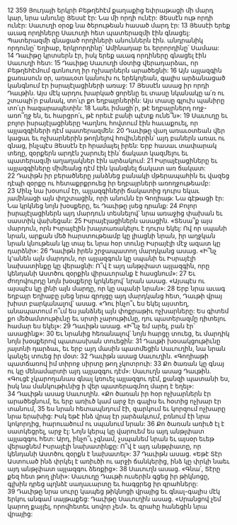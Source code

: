 12 359 Յուդայի երկրի Բեթղեհէմ քաղաքից եփրաթացի մի մարդ կար, նրա անունը Յեսսէ էր: Նա մի որդի ունէր: Յեսսէն ութ որդի ունէր: Սաւուղի օրօք նա ծերութեան հասած մարդ էր: 13 Յեսսէի երեք աւագ որդիները Սաւուղի հետ պատերազմի էին գնացել: Պատերազմի գնացած որդիների անուններն էին. անդրանիկ որդունը՝ Եղիաբ, երկրորդինը՝ Ամինադաբ եւ երրորդինը՝ Սամաա: 14 Դաւիթը կրտսերն էր, իսկ երեք աւագ որդիները գնացել էին Սաւուղի հետ: 15 Դաւիթը Սաւուղի մօտից վերադարձաւ, որ Բեթղեհէմում գտնուող իր ոչխարներն արածեցնի:
16 Այն այլազգին քառասուն օր, առաւօտ կանուխ ու երեկոյեան, գալիս արձանացած կանգնում էր իսրայէլացիների առաջ:
17 Յեսսէն ասաց իր որդի Դաւթին. Այս մէկ արդու խարկած ցորենը եւ տասը նկանակը ա՛ռ ու շտապի՛ր բանակ, տո՛ւր քո եղբայրներին: Այս տասը գլուխ պանիրը տո՛ւր հազարապետին: 18 Նաեւ իմացի՛ր, թէ եղբայրներդ ողջ-առո՞ղջ են, եւ հարցրո՛ւ, թէ որեւէ բանի պէտք ունե՞ն»: 19 Սաւուղը եւ բոլոր իսրայէլացիները Կաղնու հովտում էին հաւաքուել, որ այլազգիների դէմ պատերազմեն:
20 Դաւիթը վաղ առաւօտեան վեր կացաւ եւ ոչխարներին թողնելով հովիւներին՝ այդ բաներն առաւ ու գնաց, ինչպէս Յեսսէն էր հրամայել իրեն: Երբ հասաւ տափարակ տեղը, զօրքերն արդէն շարուել էին՝ ճակատ կազմելու եւ պատերազմի աղաղակներ էին արձակում: 21 Իսրայէլացիները եւ այլազգիները միմեանց դէմ էին կանգնել ճակատ առ ճակատ: 22 Դաւիթն իր բերածները յանձնեց բանակի մթերապահին եւ վազեց դէպի զօրքը ու հետաքրքրուեց իր եղբայրների առողջութեամբ: 23 Մինչ նա խօսում էր, այլազգիների ճակատից դուրս եկաւ յամինացի այն փղշտացին, որի անունն էր Գողիաթ: Նա գէթացի էր: Նա կրկնեց նոյն խօսքերը, եւ Դաւիթը լսեց դրանք: 24 Բոլոր իսրայէլացիներն այդ մարդուն տեսնելով՝ նրա առաջից փախան եւ սաստիկ վախեցան: 25 Իսրայէլացիներն ասացին. «Տեսա՞ք այս մարդուն, որն Իսրայէլին խայտառակելու է դուրս եկել: Ով որ սպանի նրան, արքան մեծ հարստութեամբ կը լիացնի նրան, իր աղջկան նրան կնութեան կը տայ եւ նրա հօր տունը Իսրայէլի մէջ ազատ կը դարձնի»: 26 Դաւիթն իրեն շրջապատող մարդկանց ասաց. «Ի՞նչ կ՚անեն այն մարդուն, որ այլազգուն կը սպանի եւ Իսրայէլի նախատինքը կը վերացնի: Ո՞վ է այդ անթլփատ այլազգին, որը կենդանի Աստծու զօրքին վիրաւորանք է հասցնում»: 27 Եւ ժողովուրդը նոյն խօսքերը կրկնելով՝ նրան ասաց. «Այսպէս ու այսպէս կը լինի այն մարդը, որ կը սպանի նրան»:
28 Երբ նրա աւագ եղբայր Եղիաբը լսեց նրա զրոյցը այդ մարդկանց հետ, Դաւթի վրայ խիստ բարկանալով՝ ասաց. «Դու ինչո՞ւ ես եկել այստեղ, անապատում ո՞ւմ ես յանձնել այն փոքրաթիւ ոչխարները: Ես գիտեմ քո մեծամտութիւնը եւ սրտի չարութիւնը, դու պատերազմը դիտելու համար ես եկել»: 29 Դաւիթն ասաց. «Ի՞նչ եմ արել, բան էր՝ ասացինք»: 30 Եւ նրանից հեռանալով՝ նոյն հարցը տուեց, եւ մարդիկ նոյն խօսքերով պատասխան տուեցին:
31 Դաւթի խօսակցութիւնը յայտնի դարձաւ, եւ երբ այդ մասին պատմեցին Սաւուղին, նա նրան կանչել տուեց իր մօտ: 32 Դաւիթն ասաց Սաւուղին. «Գողիաթի պատճառով իմ տիրոջ սիրտը թող չկոտրուի: 33 Քո ծառան կը գնայ ու կը մենամարտի այդ այլազգու դէմ»: Սաւուղն ասաց Դաւթին. «Գուցէ չկարողանաս գնալ կռուել այլազգու դէմ, քանզի պատանի ես, իսկ նա մանկութիւնից ի վեր պատերազմող մարդ է եղել»: 34 Դաւիթն ասաց Սաւուղին. «Քո ծառան իր հօր ոչխարներն էր արածեցնում, եւ երբ առիւծ կամ արջ էր գալիս եւ հօտից ոչխար էր տանում, 35 ես նրան հետապնդում էի, զարկում եւ կորզում ոչխարը նրա երախից: Իսկ եթէ ինձ վրայ էր յարձակւում, բռնում էի նրա կոկորդից, հարուածում ու սպանում նրան: 36 Քո ծառան առիւծ էլ է սատկեցրել, արջ էլ: Նոյն կերպ կը վարուեմ ես այդ անթլփատ այլազգու հետ: Արդ, ինչո՞ւ չգնամ, չսպանեմ նրան եւ այսօր եւեթ վերացնեմ Իսրայէլի նախատինքը: Ո՞վ է այդ անթլփատը, որ կենդանի Աստծու զօրքն է նախատել»: 37 Դաւիթն ասաց. «Եթէ Տէր Աստուած ինձ փրկել է առիւծի ու արջի ճանկերից, ինձ կը փրկի նաեւ այդ անթլփատ այլազգու ձեռքից»: 38 Սաւուղն ասաց. «Գնա՛, Տէրը քեզ հետ թող լինի»: Սաւուղը Դաւթի ուսերին գցեց իր թիկնոցը, գլխին դրեց պղնձէ սաղաւարտը եւ հագցրեց իր զրահները: 39 Դաւիթը նրա սուրը կապեց թիկնոցի վրայից եւ գնալ-գալիս մէկ երկու անգամ սայթաքեց: Դաւիթը Սաւուղին ասաց. «Սրանցով չեմ կարող քայլել, որովհետեւ սովոր չեմ». եւ զրահը հանեցին նրա վրայից:
